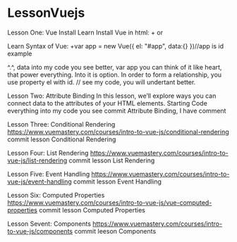 # LessonVuejs
Lesson One: Vue Install
  Learn Install Vue in html:
    +<script src="https://cdn.jsdelivr.net/npm/vue/dist/vue.js"></script> or <script src="https://cdn.jsdelivr.net/npm/vue"></script>
  
  Learn Syntax of Vue:
    +var app = new Vue({
       el: "#app",
       data:{}
    })//app is id example <div id = "app"> ^.^,  data into my code you see better, var app you can think of it like heart, that power everything. Into it is option. In order to form a relationship, you use property el with id.
    // see my code, you will undertant better.

Lesson Two: Attribute Binding
   In this lesson, we’ll explore ways you can connect data to the attributes of your HTML elements.
   Starting Code
      everything into my code you see commit Attribute Binding, I have comment
      
Lesson Three: Conditional Rendering
   https://www.vuemastery.com/courses/intro-to-vue-js/conditional-rendering
   commit lesson Conditional Rendering
   
Lesson Four: List Rendering
   https://www.vuemastery.com/courses/intro-to-vue-js/list-rendering
   commit lesson List Rendering
   
Lesson Five: Event Handling
    https://www.vuemastery.com/courses/intro-to-vue-js/event-handling
    commit lesson Event Handling
    
Lesson Six: Computed Properties
    https://www.vuemastery.com/courses/intro-to-vue-js/vue-computed-properties
    commit lesson Computed Properties
    
Lesson Sevent: Components
    https://www.vuemastery.com/courses/intro-to-vue-js/components
    commit leeson Components
